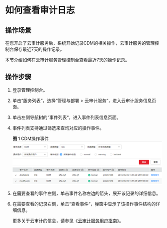 # 如何查看审计日志<a name="dayu_01_0127"></a>

## 操作场景<a name="zh-cn_topic_0118869086_zh-cn_topic_0116266207_section348215012500"></a>

在您开启了云审计服务后，系统开始记录CDM的相关操作，云审计服务的管理控制台保存最近7天的操作记录。

本节介绍如何在云审计服务管理控制台查看最近7天的操作记录。

## 操作步骤<a name="zh-cn_topic_0118869086_zh-cn_topic_0116266207_section19713162125313"></a>

1.  登录管理控制台。
2.  单击“服务列表“，选择“管理与部署  \>  云审计服务“，进入云审计服务信息页面。
3.  单击左侧导航树的“事件列表“，进入事件列表信息页面。
4.  事件列表支持通过筛选来查询对应的操作事件。

    **图 1**  CDM操作事件<a name="zh-cn_topic_0118869086_fig725574633010"></a>  
    ![](figures/CDM操作事件.png "CDM操作事件")

5.  在需要查看的事件左侧，单击事件名称左边的箭头，展开该记录的详细信息。
6.  在需要查看的记录右侧，单击“查看事件“，弹窗中显示了该操作事件结构的详细信息。

    更多关于云审计的信息，请参见《[云审计服务用户指南](https://support.huaweicloud.com/usermanual-cts/zh-cn_topic_0030598500.html)》。


